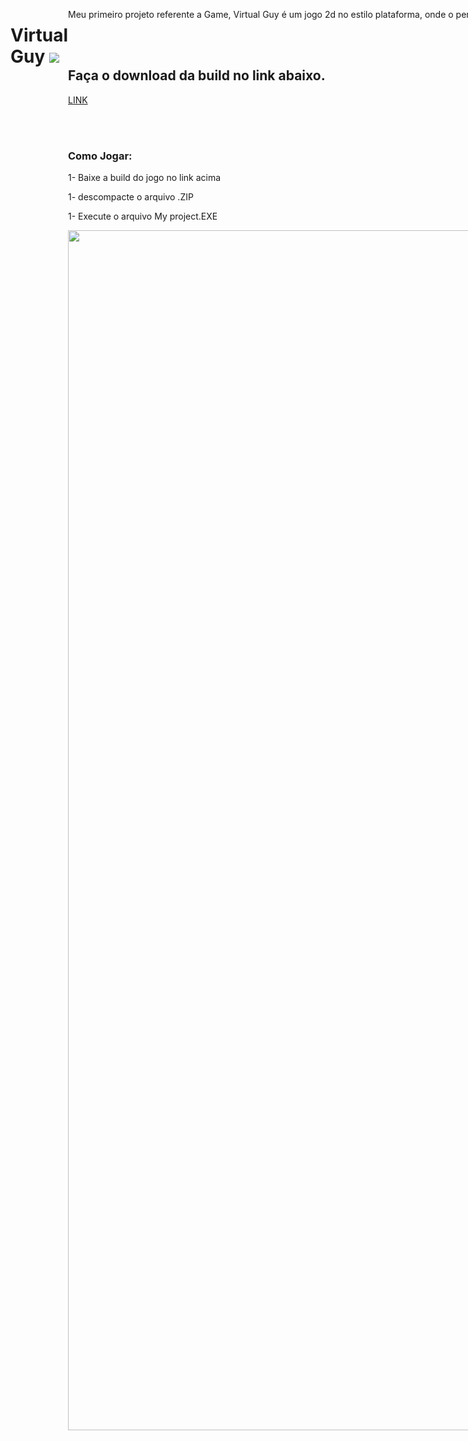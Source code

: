 <div style="display:flex">
<h1>Virtual Guy <img src="https://iili.io/b7ZsZx.png"></h1> 
<div>
<p>Meu primeiro projeto referente a Game, Virtual Guy é um jogo 2d no estilo plataforma, onde o personagem principal precisa coletar o maior número de abacaxi possível <strong>(sua fruta predileta)</strong> e chegar ao seu objeto final!</p>
<br><br>

<h2>Faça o download da build no link abaixo.</h2>
<p><a href="https://drive.google.com/drive/folders/1LxxjxA3ux-n_lg-Sa-8XSPQGPURulMRi?usp=sharing" target="_blank">LINK</a></p>
<br><br>
<h3>Como Jogar:</h3>
<p>1- Baixe a build do jogo no link acima</p>
<p>1- descompacte o arquivo .ZIP</p>
<p>1- Execute o arquivo My project.EXE</p>

<img width="1920px" align="center" src="https://iili.io/b7Dcfp.md.png">


